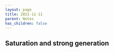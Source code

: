 ```yaml
---
layout: page
title: 2021-11-11
parent: Notes
has_children: false
---
```


## Saturation and strong generation